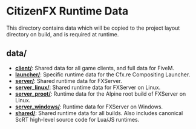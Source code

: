 # CitizenFX Runtime Data

This directory contains data which will be copied to the project layout directory on build, and is required at runtime.

## data/
* [**client/**](./client/): Shared data for all game clients, and full data for FiveM.
* [**launcher/**](./launcher/): Specific runtime data for the Cfx.re Compositing Launcher.
* [**server/**](./server/): Shared runtime data for FXServer.
* [**server_linux/**](./server_linux/): Shared runtime data for FXServer on Linux.
* [**server_proot/**](./server_proot/): Runtime data for the Alpine root build of FXServer on Linux.
* [**server_windows/**](./server_windows/): Runtime data for FXServer on Windows.
* [**shared/**](./shared/): Shared runtime data for all builds. Also includes canonical ScRT high-level source code for
  Lua/JS runtimes.

